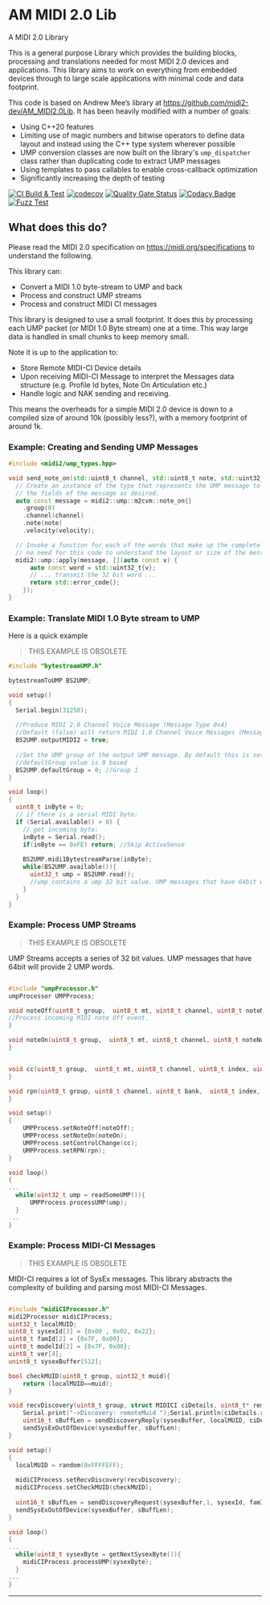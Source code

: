 # AM MIDI 2.0 Lib 
A MIDI 2.0 Library

This is a general purpose Library which provides the building blocks, processing and translations needed for most MIDI 2.0 devices and applications. This library aims to work on everything from embedded devices through to large scale applications with minimal code and data footprint.

This code is based on Andrew Mee’s library at <https://github.com/midi2-dev/AM_MIDI2.0Lib>. It has been heavily modified with a number of goals:

- Using C++20 features
- Limiting use of magic numbers and bitwise operators to define data layout and instead using the C++ type system wherever possible
- UMP conversion classes are now built on the library's `ump_dispatcher` class rather than duplicating code to extract UMP messages
- Using templates to pass callables to enable cross-callback optimization
- Significantly increasing the depth of testing

[![CI Build & Test](https://github.com/paulhuggett/AM_MIDI2.0Lib/actions/workflows/ci.yaml/badge.svg)](https://github.com/paulhuggett/AM_MIDI2.0Lib/actions/workflows/ci.yaml)
[![codecov](https://codecov.io/gh/paulhuggett/AM_MIDI2.0Lib/graph/badge.svg?token=8q2aEvPTyv)](https://codecov.io/gh/paulhuggett/AM_MIDI2.0Lib)
[![Quality Gate Status](https://sonarcloud.io/api/project_badges/measure?project=paulhuggett_AM_MIDI2.0Lib&metric=alert_status)](https://sonarcloud.io/summary/new_code?id=paulhuggett_AM_MIDI2.0Lib)
[![Codacy Badge](https://app.codacy.com/project/badge/Grade/425f68679a124a1cbb0efa50342d8e8a)](https://app.codacy.com/gh/paulhuggett/AM_MIDI2.0Lib/dashboard?utm_source=gh&utm_medium=referral&utm_content=&utm_campaign=Badge_grade)
[![Fuzz Test](https://github.com/paulhuggett/AM_MIDI2.0Lib/actions/workflows/fuzztest.yaml/badge.svg)](https://github.com/paulhuggett/AM_MIDI2.0Lib/actions/workflows/fuzztest.yaml)

## What does this do?
Please read the MIDI 2.0 specification on https://midi.org/specifications to understand the following.

This library can:

* Convert a MIDI 1.0 byte-stream to UMP and back
* Process and construct UMP streams
* Process and construct MIDI CI messages

This library is designed to use a small footprint. It does this by processing each UMP packet (or MIDI 1.0 Byte stream) one at a time. This way large data is handled in small chunks to keep memory small.

Note it is up to the application to:

 * Store Remote MIDI-CI Device details
 * Upon receiving MIDI-CI Message to interpret the Messages data structure (e.g. Profile Id bytes, Note On Articulation etc.)
 * Handle logic and NAK sending and receiving.

This means the overheads for a simple MIDI 2.0 device is down to a compiled size of around 10k (possibly less?), with a memory footprint of around 1k.


### Example: Creating and Sending UMP Messages

```C++
#include <midi2/ump_types.hpp>

void send_note_on(std::uint8_t channel, std::uint8_t note, std::uint32_t velocity) {
  // Create an instance of the type that represents the UMP message to be sent. Set
  // the fields of the message as desired.
  auto const message = midi2::ump::m2cvm::note_on{}
    .group(0)
    .channel(channel)
    .note(note)
    .velocity(velocity);

  // Invoke a function for each of the words that make up the complete message. There's
  // no need for this code to understand the layout or size of the message.
  midi2::ump::apply(message, [](auto const v) {
      auto const word = std::uint32_t{v};
      // ... transmit the 32 bit word ...
      return std::error_code{};
    });
}
```

### Example: Translate MIDI 1.0 Byte stream to UMP

Here is a quick example

> THIS EXAMPLE IS OBSOLETE

```C++
#include "bytestreamUMP.h"

bytestreamToUMP BS2UMP;

void setup()
{
  Serial.begin(31250);
  
  //Produce MIDI 2.0 Channel Voice Message (Message Type 0x4)
  //Default (false) will return MIDI 1.0 Channel Voice Messages (Message Type 0x2)
  BS2UMP.outputMIDI2 = true; 
  
  //Set the UMP group of the output UMP message. By default this is set to Group 1
  //defaultGroup value is 0 based
  BS2UMP.defaultGroup = 0; //Group 1
}

void loop()
{
  uint8_t inByte = 0;
  // if there is a serial MIDI byte:
  if (Serial.available() > 0) {
    // get incoming byte:
    inByte = Serial.read();
    if(inByte == 0xFE) return; //Skip ActiveSense 
    
    BS2UMP.midi1BytestreamParse(inByte);
    while(BS2UMP.available()){
      uint32_t ump = BS2UMP.read();
      //ump contains a ump 32 bit value. UMP messages that have 64bit will produce 2 UMP words
    }
  }
}
```

### Example: Process UMP Streams

> THIS EXAMPLE IS OBSOLETE

UMP Streams accepts a series of 32 bit values. UMP messages that have 64bit will provide 2 UMP words.

```C++

#include "umpProcessor.h"
umpProcessor UMPProcess; 

void noteOff(uint8_t group,  uint8_t mt, uint8_t channel, uint8_t noteNumber, unsigned int velocity, int attributeType, unsigned int attributeData){
//Process incoming MIDI note Off event.
}

void noteOn(uint8_t group,  uint8_t mt, uint8_t channel, uint8_t noteNumber, unsigned int velocity, int attributeType, unsigned int attributeData){ 
}


void cc(uint8_t group,  uint8_t mt, uint8_t channel, uint8_t index, uint32_t value){  
}

void rpn(uint8_t group, uint8_t channel, uint8_t bank,  uint8_t index, uint32_t value){  
}

void setup()
{
    UMPProcess.setNoteOff(noteOff);
    UMPProcess.setNoteOn(noteOn);
    UMPProcess.setControlChange(cc);
    UMPProcess.setRPN(rpn);
}

void loop()
{
...
  while(uint32_t ump = readSomeUMP()){
      UMPProcess.processUMP(ump);
  }
...  
}

```

### Example: Process MIDI-CI Messages

> THIS EXAMPLE IS OBSOLETE

MIDI-CI requires a lot of SysEx messages. This library abstracts the complexity of building and parsing most MIDI-CI Messages.
```C++

#include "midiCIProcessor.h"
midi2Processor midiCIProcess; 
uint32_t localMUID;
uint8_t sysexId[3] = {0x00 , 0x02, 0x22};
uint8_t famId[2] = {0x7F, 0x00};
uint8_t modelId[2] = {0x7F, 0x00};
uint8_t ver[4];
unint8_t sysexBuffer[512];

bool checkMUID(uint8_t group, uint32_t muid){
	return (localMUID==muid);  
}

void recvDiscovery(uint8_t group, struct MIDICI ciDetails, uint8_t* remotemanuId, uint8_t* remotefamId, uint8_t* remotemodelId, uint8_t *remoteverId, uint8_t remoteciSupport, uint16_t remotemaxSysex){
	Serial.print("->Discovery: remoteMuid ");Serial.println(ciDetails.remoteMUID);
    uint16_t sBuffLen = sendDiscoveryReply(sysexBuffer, localMUID, ciDetails.remoteMUID, sysexId, famId, modelId, ver, 0b11100, 512);
    sendSysExOutOfDevice(sysexBuffer, sBuffLen);
}

void setup()
{
  localMUID = random(0xFFFFEFF);
  
  midiCIProcess.setRecvDiscovery(recvDiscovery);
  midiCIProcess.setCheckMUID(checkMUID);
  
  uint16_t sBuffLen = sendDiscoveryRequest(sysexBuffer,1, sysexId, famId, modelId, ver,12, 512);
  sendSysExOutOfDevice(sysexBuffer, sBuffLen);
}

void loop()
{
...
  while(uint8_t sysexByte = getNextSysexByte()){
    midiCIProcess.processUMP(sysexByte);
  }
...  
}

```

---



